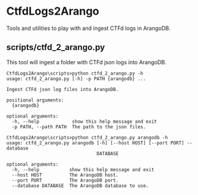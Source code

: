 # CtfdLogs2Arango
Tools and utilities to play with and ingest CTFd logs in ArangoDB.

## scripts/ctfd_2_arango.py
This tool will ingest a folder with CTFd json logs into ArangoDB.

```
CtfdLogs2Arango\scripts>python ctfd_2_arango.py -h
usage: ctfd_2_arango.py [-h] -p PATH {arangodb} ...

Ingest CTFd json log files into ArangoDB.

positional arguments:
  {arangodb}

optional arguments:
  -h, --help            show this help message and exit
  -p PATH, --path PATH  The path to the json files.

CtfdLogs2Arango\scripts>python ctfd_2_arango.py arangodb -h
usage: ctfd_2_arango.py arangodb [-h] [--host HOST] [--port PORT] --database
                                 DATABASE

optional arguments:
  -h, --help           show this help message and exit
  --host HOST          The ArangoDB host.
  --port PORT          The ArangoDB port.
  --database DATABASE  The ArangoDB database to use.
```
